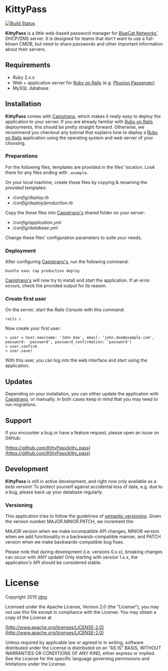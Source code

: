 # KittyPass

[![Build Status](https://travis-ci.org/jdno/kitty_pass.svg?branch=master)](https://travis-ci.org/jdno/kitty_pass)

**KittyPass** is a little web-based password manager for [BlueCat Networks'](https://www.bluecatnetworks.com) DHCP/DNS
server. It is designed for teams that don't want to use a full-blown CMDB, but need to share passwords and other
important information about their servers.

## Requirements
 
- Ruby 2.x.x
- Web + application server for [Ruby on Rails](https://rubyonrails.org) (e.g.
[Phusion Passenger](http://https://www.phusionpassenger.com))
- MySQL database

## Installation

**KittyPass** comes with [Capistrano](http://capistranorb.com), which makes it really easy to deploy the application 
to your server. If you are already familiar with [Ruby on Rails](https://rubyonrails.org) deployments, this should be
pretty straight forward. Otherwise, we recommend you checkout any tutorial that explains how to deploy a
[Ruby on Rails](https://rubyonrails.org) application using the operating system and web server of your choosing.

### Preparations

For the following files, templates are provided in the files' location. Look there for any files ending with `.example`.

On your local machine, create these files by copying & renaming the provided templates:

- _/config/deploy.rb_
- _/config/deploy/production.rb_

Copy the these files into [Capistrano's](http://capistranorb.com) shared folder on your server:

- _/config/application.yml_
- _/config/database.yml_

Change these files' configuration parameters to suite your needs.

### Deployment

After configuring [Capistrano's](http://capistranorb.com), run the following command:

    bundle exec cap production deploy
    
[Capistrano's](http://capistranorb.com) will now try to install and start the application. If an error occurs, check
the provided output for its reason.

### Create first user

On the server, start the _Rails Console_ with this command:

    rails c
    
Now create your first user:

    > user = User.new(name: 'John Doe', email: 'john.doe@example.com', password: 'password', password_confirmation: 'password')
    > user.confirm
    > user.save!
    
With this user, you can log into the web interface and start using the application.

## Updates

Depending on your installation, you can either update the application with [Capistrano](http://capistranorb.com), or
manually. In both cases keep in mind that you may need to run migrations.

## Support

If you encounter a bug or have a feature request, please open an issue on GitHub:

[https://github.com/KittyPass/kitty_pass](https://github.com/KittyPass/kitty_pass)

## Development

**KittyPass** is still in active development, and right now only available as a _beta version_! To protect yourself 
against accidental loss of data, e.g. due to a bug, please back up your database regularly.

### Versioning

This application tries to follow the guidelines of [semantic versioning](http://semver.org). Given the version number 
MAJOR.MINOR.PATCH, we increment the:

MAJOR version when we make incompatible API changes,
MINOR version when we add functionality in a backwards-compatible manner, and
PATCH version when we make backwards-compatible bug fixes.

Please note that during development (i.e. versions 0.x.x), breaking changes can occur with ANY update! Only starting 
with version 1.x.x, the application's API should be considered stable.

# License

Copyright 2015 [jdno](https://github.com/jdno/)

Licensed under the Apache License, Version 2.0 (the "License");
you may not use this file except in compliance with the License.
You may obtain a copy of the License at

[http://www.apache.org/licenses/LICENSE-2.0](http://www.apache.org/licenses/LICENSE-2.0)

Unless required by applicable law or agreed to in writing, software
distributed under the License is distributed on an "AS IS" BASIS,
WITHOUT WARRANTIES OR CONDITIONS OF ANY KIND, either express or implied.
See the License for the specific language governing permissions and
limitations under the License.
